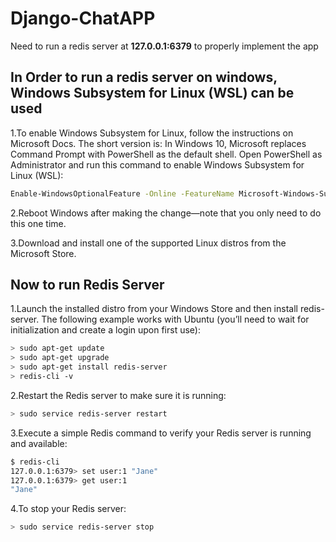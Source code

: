 # Django-ChatAPP

Need to run a redis server at <b>127.0.0.1:6379</b> to properly implement the app

## In Order to run a redis server on windows, Windows Subsystem for Linux (WSL) can be used

1.To enable Windows Subsystem for Linux, follow the instructions on Microsoft Docs. The short version is: In Windows 10, Microsoft replaces Command Prompt with PowerShell as the default shell. Open PowerShell as Administrator and run this command to enable Windows Subsystem for Linux (WSL):
```bash
Enable-WindowsOptionalFeature -Online -FeatureName Microsoft-Windows-Subsystem-Linux
```
2.Reboot Windows after making the change—note that you only need to do this one time.

3.Download and install one of the supported Linux distros from the Microsoft Store.

## Now to run Redis Server

1.Launch the installed distro from your Windows Store and then install redis-server. The following example works with Ubuntu (you’ll need to wait for initialization and create a login upon first use):
```bash
> sudo apt-get update
> sudo apt-get upgrade
> sudo apt-get install redis-server
> redis-cli -v
```
2.Restart the Redis server to make sure it is running:
```bash
> sudo service redis-server restart
```
3.Execute a simple Redis command to verify your Redis server is running and available:
```bash
$ redis-cli 
127.0.0.1:6379> set user:1 "Jane"
127.0.0.1:6379> get user:1
"Jane"
```
4.To stop your Redis server:
```bash
> sudo service redis-server stop
```



